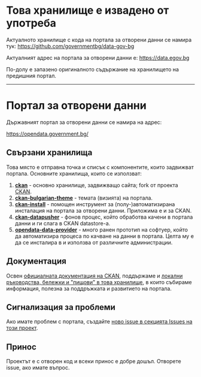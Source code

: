 # Това хранилище е извадено от употреба

Актуалното хранилище с кода на портала за отворени данни се намира тук: https://github.com/governmentbg/data-gov-bg

Актуалният адрес на портала за отворени данни е: https://data.egov.bg

По-долу е запазено оригиналното съдържание на хранилището на предишния портал.

---

# Портал за отворени данни

Държавният портал за отворени данни се намира на адрес:

https://opendata.government.bg/

## Свързани хранилища

Това място е отправна точка и списък с компонентите, които задвижват портала. Основните хранилища, които се използват:

1. [**ckan**](https://github.com/governmentbg/ckan) - основно хранилище, задвижващо сайта; fork от проекта [CKAN](http://ckan.org).
2. [**ckan-bulgarian-theme**](https://github.com/governmentbg/ckan-bulgarian-theme) - темата (визията) на портала.
3. [**ckan-install**](https://github.com/governmentbg/ckan-install) - помощен инструмент за (полу-)автоматизирана инсталация на портала за отворени данни. Приложима е и за CKAN.
4. [**ckan-datapusher**](https://github.com/governmentbg/ckan-datapusher) - фонов процес, който обработва качени в портала данни и ги слага в CKAN datastore-а.
5. [**opendata-data-provider**](https://github.com/obshtestvo/opendata-data-provider) - много ранен прототип на софтуер, който да автоматизира процеса по качване на данни в портала. Целта му е да се инсталира в и използва от различните администрации.

## Документация

Освен [официалната документация на CKAN](http://docs.ckan.org/), поддържаме и [локални ръководства, бележки и "пищови" в това хранилище](guides), в които събираме информация, полезна за поддръжката и развитието на портала.

## Сигнализация за проблеми

Ако имате проблем с портала, създайте [ново issue в секцията Issues на този проект](https://github.com/governmentbg/opendata/issues/new).

## Принос

Проектът е с отворен код и всеки принос е добре дошъл. Отворете issue, ако имате въпрос.

